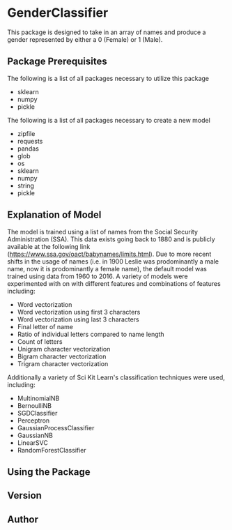 # GenderClassifier

This package is designed to take in an array of names and produce a gender represented by either a 0 (Female) or 1 (Male).  

## Package Prerequisites

The following is a list of all packages necessary to utilize this package

* sklearn
* numpy
* pickle

The following is a list of all packages necessary to create a new model

* zipfile
* requests
* pandas
* glob
* os
* sklearn
* numpy
* string
* pickle

## Explanation of Model

The model is trained using a list of names from the Social Security Administration (SSA).  This data exists going back to 1880 and is publicly available at the following link (https://www.ssa.gov/oact/babynames/limits.html).  Due to more recent shifts in the usage of names (i.e. in 1900 Leslie was prodominantly a male name, now it is prodominantly a female name), the default model was trained using data from 1960 to 2016.   A variety of models were experimented with on with different features and combinations of features including:

* Word vectorization
* Word vectorization using first 3 characters
* Word vectorization using last 3 characters
* Final letter of name
* Ratio of individual letters compared to name length
* Count of letters
* Unigram character vectorization
* Bigram character vectorization
* Trigram character vectorization

Additionally a variety of Sci Kit Learn's classification techniques were used, including:

* MultinomialNB
* BernoulliNB
* SGDClassifier
* Perceptron
* GaussianProcessClassifier
* GaussianNB
* LinearSVC
* RandomForestClassifier

## Using the Package

## Version

## Author

